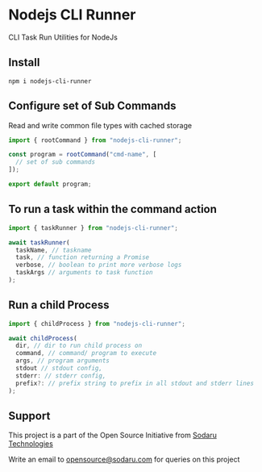 # Nodejs CLI Runner

CLI Task Run Utilities for NodeJs

## Install

```
npm i nodejs-cli-runner
```

## Configure set of Sub Commands

Read and write common file types with cached storage

```typescript
import { rootCommand } from "nodejs-cli-runner";

const program = rootCommand("cmd-name", [
  // set of sub commands
]);

export default program;
```

## To run a task within the command action

```typescript
import { taskRunner } from "nodejs-cli-runner";

await taskRunner(
  taskName, // taskname
  task, // function returning a Promise
  verbose, // boolean to print more verbose logs
  taskArgs // arguments to task function
);
```

## Run a child Process

```typescript
import { childProcess } from "nodejs-cli-runner";

await childProcess(
  dir, // dir to run child process on
  command, // command/ program to execute
  args, // program arguments
  stdout // stdout config,
  stderr: // stderr config,
  prefix?: // prefix string to prefix in all stdout and stderr lines
);
```

## Support

This project is a part of the Open Source Initiative from [Sodaru Technologies](https://sodaru.com)

Write an email to opensource@sodaru.com for queries on this project
